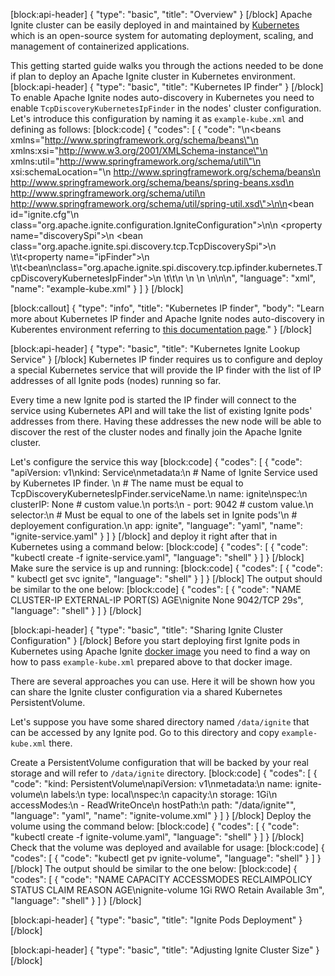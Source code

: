 [block:api-header]
{
  "type": "basic",
  "title": "Overview"
}
[/block]
Apache Ignite cluster can be easily deployed in and maintained by [Kubernetes](https://kubernetes.io) which is an open-source system for automating deployment, scaling, and management of containerized applications.

This getting started guide walks you through the actions needed to be done if plan to deploy an Apache Ignite cluster in Kubernetes environment.
[block:api-header]
{
  "type": "basic",
  "title": "Kubernetes IP finder"
}
[/block]
To enable Apache Ignite nodes auto-discovery in Kubernetes you need to enable `TcpDiscoveryKubernetesIpFinder` in the nodes' cluster configuration. Let's introduce this configuration by naming it as `example-kube.xml` and defining as follows:
[block:code]
{
  "codes": [
    {
      "code": "<?xml version=\"1.0\" encoding=\"UTF-8\"?>\n<beans xmlns=\"http://www.springframework.org/schema/beans\"\n       xmlns:xsi=\"http://www.w3.org/2001/XMLSchema-instance\"\n       xmlns:util=\"http://www.springframework.org/schema/util\"\n       xsi:schemaLocation=\"\n        http://www.springframework.org/schema/beans\n        http://www.springframework.org/schema/beans/spring-beans.xsd\n        http://www.springframework.org/schema/util\n        http://www.springframework.org/schema/util/spring-util.xsd\">\n\n<bean id=\"ignite.cfg\"\n    class=\"org.apache.ignite.configuration.IgniteConfiguration\">\n\n    <property name=\"discoverySpi\">\n        <bean class=\"org.apache.ignite.spi.discovery.tcp.TcpDiscoverySpi\">\n        \t\t<property name=\"ipFinder\">\n            \t\t<bean\nclass=\"org.apache.ignite.spi.discovery.tcp.ipfinder.kubernetes.TcpDiscoveryKubernetesIpFinder\">\n            \t\t</bean>\n            </property>\n        </bean>\n    </property>\n</bean>\n</beans>\n",
      "language": "xml",
      "name": "example-kube.xml"
    }
  ]
}
[/block]

[block:callout]
{
  "type": "info",
  "title": "Kubernetes IP finder",
  "body": "Learn more about Kubernetes IP finder and Apache Ignite nodes auto-discovery in Kuberentes environment referring to [this documentation page](https://apacheignite-mix.readme.io/docs/kubernetes-discovery)."
}
[/block]

[block:api-header]
{
  "type": "basic",
  "title": "Kubernetes Ignite Lookup Service"
}
[/block]
Kubernetes IP finder requires us to configure and deploy a special Kubernetes service that will provide the IP finder with the list of IP addresses of all Ignite pods (nodes) running so far.

Every time a new Ignite pod is started the IP finder will connect to the service using Kubernetes API and will take the list of existing Ignite pods' addresses from there. Having these addresses the new node will be able to discover the rest of the cluster nodes and finally join the Apache Ignite cluster.

Let's configure the service this way
[block:code]
{
  "codes": [
    {
      "code": "apiVersion: v1\nkind: Service\nmetadata:\n  # Name of Ignite Service used by Kubernetes IP finder. \n  # The name must be equal to TcpDiscoveryKubernetesIpFinder.serviceName.\n  name: ignite\nspec:\n  clusterIP: None # custom value.\n  ports:\n    - port: 9042 # custom value.\n  selector:\n    # Must be equal to one of the labels set in Ignite pods'\n    # deployement configuration.\n    app: ignite",
      "language": "yaml",
      "name": "ignite-service.yaml"
    }
  ]
}
[/block]
and deploy it right after that in Kubernetes using a command below:
[block:code]
{
  "codes": [
    {
      "code": "kubectl create -f ignite-service.yaml",
      "language": "shell"
    }
  ]
}
[/block]
Make sure the service is up and running:
[block:code]
{
  "codes": [
    {
      "code": " kubectl get svc ignite",
      "language": "shell"
    }
  ]
}
[/block]
The output should be similar to the one below:
[block:code]
{
  "codes": [
    {
      "code": "NAME      CLUSTER-IP   EXTERNAL-IP   PORT(S)    AGE\nignite    None         <none>        9042/TCP   29s",
      "language": "shell"
    }
  ]
}
[/block]

[block:api-header]
{
  "type": "basic",
  "title": "Sharing Ignite Cluster Configuration"
}
[/block]
Before you start deploying first Ignite pods in Kubernetes using Apache Ignite [docker image](https://apacheignite.readme.io/docs/docker-deployment) you need to find a way on how to pass `example-kube.xml` prepared above to that docker image.

There are several approaches you can use. Here it will be shown how you can share the Ignite cluster configuration via a shared Kubernetes PersistentVolume.

Let's suppose you have some shared directory named `/data/ignite` that can be accessed by any Ignite pod. Go to this directory and copy `example-kube.xml` there.

Create a PersistentVolume configuration that will be backed by your real storage and will refer to `/data/ignite` directory.
[block:code]
{
  "codes": [
    {
      "code": "kind: PersistentVolume\napiVersion: v1\nmetadata:\n  name: ignite-volume\n  labels:\n    type: local\nspec:\n  capacity:\n    storage: 1Gi\n  accessModes:\n    - ReadWriteOnce\n  hostPath:\n    path: \"/data/ignite\"",
      "language": "yaml",
      "name": "ignite-volume.xml"
    }
  ]
}
[/block]
 Deploy the volume using the command below:
[block:code]
{
  "codes": [
    {
      "code": "kubectl create -f ignite-volume.yaml",
      "language": "shell"
    }
  ]
}
[/block]
Check that the volume was deployed and available for usage:
[block:code]
{
  "codes": [
    {
      "code": "kubectl get pv ignite-volume",
      "language": "shell"
    }
  ]
}
[/block]
The output should be similar to the one below:
[block:code]
{
  "codes": [
    {
      "code": "NAME            CAPACITY   ACCESSMODES   RECLAIMPOLICY   STATUS      CLAIM     REASON    AGE\nignite-volume   1Gi        RWO           Retain          Available                       3m",
      "language": "shell"
    }
  ]
}
[/block]

[block:api-header]
{
  "type": "basic",
  "title": "Ignite Pods Deployment"
}
[/block]

[block:api-header]
{
  "type": "basic",
  "title": "Adjusting Ignite Cluster Size"
}
[/block]